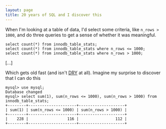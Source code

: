 ```yaml
---
layout: page
title: 20 years of SQL and I discover this
---
```



When I'm looking at a table of data, I'd select some criteria, like `n_rows > 1000`, and do three queries to get a sense of whether it was meaningful.

    select count(*) from innodb_table_stats;
    select count(*) from innodb_table_stats where n_rows <= 1000;
    select count(*) from innodb_table_stats where n_rows > 1000;

[...]

Which gets old fast (and isn't [DRY](http://c2.com/cgi/wiki?DontRepeatYourself) at all).  Imagine my surprise to discover that I can do this

    mysql> use mysql;
    Database changed
    mysql> select sum(1), sum(n_rows <= 1000), sum(n_rows > 1000) from innodb_table_stats;
    +--------+---------------------+--------------------+
    | sum(1) | sum(n_rows <= 1000) | sum(n_rows > 1000) |
    +--------+---------------------+--------------------+
    |    228 |                 116 |                112 |
    +--------+---------------------+--------------------+
    

